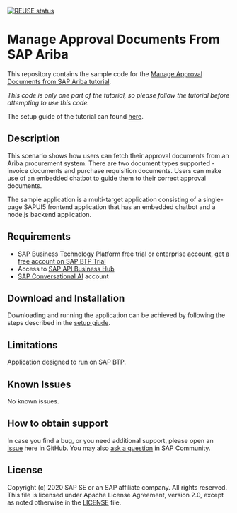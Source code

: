 [![REUSE status](https://api.reuse.software/badge/github.com/SAP-samples/cloud-mta-ariba-approval-documents)](https://api.reuse.software/info/github.com/SAP-samples/cloud-mta-ariba-approval-documents)


# Manage Approval Documents From SAP Ariba
This repository contains the sample code for the [Manage Approval Documents from SAP Ariba tutorial](http://tiny.cc/ariba-ext-docs-chatbot).

*This code is only one part of the tutorial, so please follow the tutorial before attempting to use this code.* 

The setup guide of the tutorial can found [here](./resources/documentation/Setup-Guide.md).

## Description
This scenario shows how users can fetch their approval documents from an Ariba procurement system. There are two document types supported - invoice documents and purchase requisition documents. Users can make use of an embedded chatbot to guide them to their correct approval documents.

The sample application is a multi-target application consisting of a single-page SAPUI5 frontend application that has an embedded chatbot and a node.js backend application.

## Requirements
- SAP Business Technology Platform free trial or enterprise account, [get a free account on SAP BTP Trial](https://developers.sap.com/tutorials/hcp-create-trial-account.html)
- Access to [SAP API Business Hub](https://api.sap.com/)
- [SAP Conversational AI](https://cai.tools.sap/login) account


## Download and Installation
Downloading and running the application can be achieved by following the steps described in the [setup giude](./resources/documentation/Setup-Guide.md).


## Limitations
Application designed to run on SAP BTP. 


## Known Issues
No known issues.


## How to obtain support
In case you find a bug, or you need additional support, please open an [issue](https://github.com/SAP-samples/cloud-mta-ariba-approval-documents/issues) here in GitHub. You may also [ask a question](https://answers.sap.com/questions/ask.html) in SAP Community.

## License
Copyright (c) 2020 SAP SE or an SAP affiliate company. All rights reserved. This file is licensed under Apache License Agreement, version 2.0, except as noted otherwise in the [LICENSE](LICENSES/Apache-2.0.txt) file.

